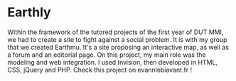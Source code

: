 # Earthly

Within the framework of the tutored projects of the first year of DUT MMI, we had to create a site to fight against a social problem. It is with my group that we created Earthmu. It's a site proposing an interactive map, as well as a forum and an editorial page. On this project, my main role was the modeling and web integration. I used Invision, then developed in HTML, CSS, jQuery and PHP.
Check this project on evannlebiavant.fr !

